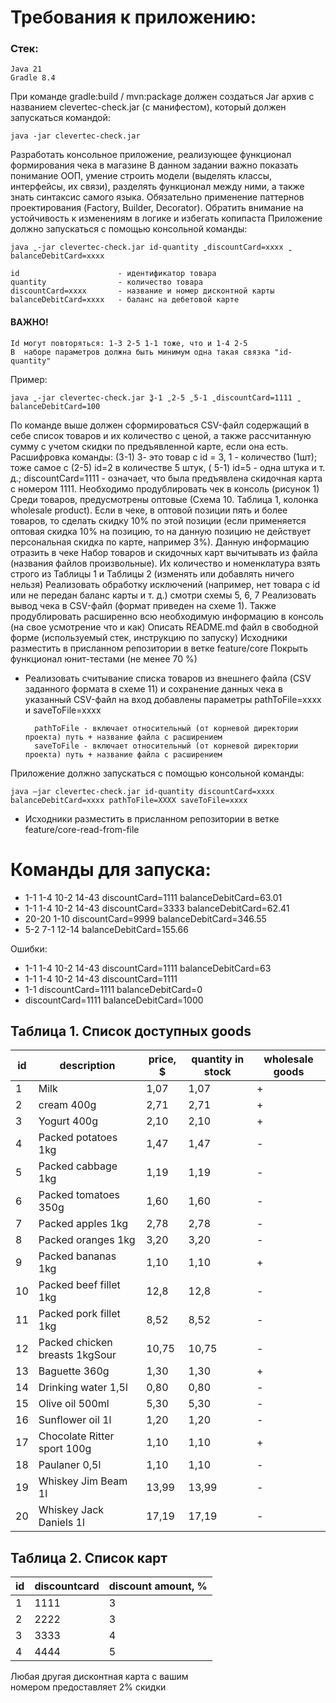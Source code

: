 # Требования к  приложению:

### Стек:

    Java 21
    Gradle 8.4

При команде gradle:build / mvn:package должен создаться Jar архив с названием clevertec-check.jar (с манифестом),
который должен запускаться командой:

    java -jar clevertec-check.jar

Разработать консольное приложение, реализующее функционал формирования чека в магазине
В данном задании важно показать понимание ООП, умение строить модели (выделять классы, интерфейсы, их связи), разделять
функционал между ними, а также знать синтаксис самого языка. Обязательно применение паттернов проектирования (Factory,
Builder, Decorator). Обратить внимание на устойчивость к изменениям в логике и избегать копипаста
Приложение должно запускаться с помощью консольной команды:

    java ̺ -jar clevertec-check.jar id-quantity ̺ discountCard=xxxx ̺ balanceDebitCard=xxxx

    id					    - идентификатор товара
    quantity 				- количество товара
    discountCard=xxxx 		- название и номер дисконтной карты
    balanceDebitCard=xxxx 	- баланс на дебетовой карте

#### ВАЖНО!

    Id могут повторяться: 1-3 2-5 1-1 тоже, что и 1-4 2-5
    В  наборе параметров должна быть минимум одна такая связка "id-quantity"

Пример:

    java ̺ -jar clevertec-check.jar ̺3-1 ̺ 2-5 ̺ 5-1 ̺ discountCard=1111 ̺ balanceDebitCard=100

По команде выше должен сформироваться CSV-файл содержащий в себе список товаров и их количество с ценой, а также
рассчитанную сумму с учетом скидки по предъявленной карте, если она есть.
Расшифровка команды: (3-1) 3- это товар с id = 3, 1 - количество (1шт); тоже самое с (2-5) id=2 в количестве 5 штук, (
5-1) id=5 - одна штука и т. д.; discountCard=1111 - означает, что была предъявлена скидочная карта с номером 1111.
Необходимо продублировать чек в консоль (рисунок 1)
Среди товаров, предусмотрены оптовые (Схема 10. Таблица 1, колонка wholesale product). Если в чеке, в оптовой позиции
пять и более товаров, то сделать скидку 10% по этой позиции (если применяется оптовая скидка 10% на позицию, то на
данную позицию не действует персональная скидка по карте, например 3%). Данную информацию отразить в чеке
Набор товаров и скидочных карт вычитывать из файла (названия файлов произвольные). Их количество и номенклатура взять
строго из Таблицы 1 и Таблицы 2 (изменять или добавлять ничего нельзя)
Реализовать обработку исключений (например, нет товара с id или не передан баланс карты и т. д.) смотри схемы 5, 6, 7
Реализовать вывод чека в CSV-файл (формат приведен на схеме 1). Также продублировать расширенно всю необходимую
информацию в консоль (на свое усмотрение что и как)
Описать README.md файл в свободной форме (используемый стек, инструкцию по запуску)
Исходники разместить в присланном репозитории в ветке feature/core
Покрыть функционал юнит-тестами (не менее 70 %)

* Реализовать считывание списка товаров из внешнего файла (CSV заданного формата в схеме 11) и сохранение данных чека в
  указанный CSV-файл на вход добавлены параметры pathToFile=xxxx и saveToFile=xxxx

        pathToFile - включает относительный (от корневой директории проекта) путь + название файла с расширением
        saveToFile - включает относительный (от корневой директории проекта) путь + название файла с расширением

Приложение должно запускаться с помощью консольной команды:

    java –jar clevertec-check.jar id-quantity discountCard=xxxx balanceDebitCard=xxxx pathToFile=XXXX saveToFile=xxxx

* Исходники разместить в присланном репозитории в ветке feature/core-read-from-file

# Команды для запуска:

- 1-1 1-4 10-2 14-43 discountCard=1111 balanceDebitCard=63.01 
- 1-1 1-4 10-2 14-43 discountCard=3333 balanceDebitCard=62.41
- 20-20 1-10 discountCard=9999 balanceDebitCard=346.55
- 5-2 7-1 12-14 balanceDebitCard=155.66

Ошибки:
- 1-1 1-4 10-2 14-43 discountCard=1111 balanceDebitCard=63
- 1-1 1-4 10-2 14-43 discountCard=1111
- 1-1 discountCard=1111 balanceDebitCard=0
- discountCard=1111 balanceDebitCard=1000

## Таблица 1. Список доступных goods

| id | description                    | price, $ | quantity in stock | wholesale goods |
|----|--------------------------------|----------|-------------------|-----------------|
| 1  | Milk                           | 1,07     | 1,07              | +               |
| 2  | cream 400g                     | 2,71     | 2,71              | +               |
| 3  | Yogurt 400g                    | 2,10     | 2,10              | +               |
| 4  | Packed potatoes 1kg            | 1,47     | 1,47              | -               |
| 5  | Packed cabbage 1kg             | 1,19     | 1,19              | -               |
| 6  | Packed tomatoes 350g           | 1,60     | 1,60              | -               |
| 7  | Packed apples 1kg              | 2,78     | 2,78              | -               |
| 8  | Packed oranges 1kg             | 3,20     | 3,20              | -               |
| 9  | Packed bananas 1kg             | 1,10     | 1,10              | +               |
| 10 | Packed beef fillet 1kg         | 12,8     | 12,8              | -               |
| 11 | Packed pork fillet 1kg         | 8,52     | 8,52              | -               |
| 12 | Packed chicken breasts 1kgSour | 10,75    | 10,75             | -               |
| 13 | Baguette 360g                  | 1,30     | 1,30              | +               |
| 14 | Drinking water 1,5l            | 0,80     | 0,80              | -               |
| 15 | Olive oil 500ml                | 5,30     | 5,30              | -               |
| 16 | Sunflower oil 1l               | 1,20     | 1,20              | -               |
| 17 | Chocolate Ritter sport 100g    | 1,10     | 1,10              | +               |
| 18 | Paulaner 0,5l                  | 1,10     | 1,10              | -               |
| 19 | Whiskey Jim Beam 1l            | 13,99    | 13,99             | -               |
| 20 | Whiskey Jack Daniels 1l        | 17,19    | 17,19             | -               |

## Таблица 2. Список карт

| id | discountcard | discount amount, % |
|----|--------------|--------------------|
| 1  | 1111         | 3                  |
| 2  | 2222         | 3                  |
| 3  | 3333         | 4                  |
| 4  | 4444         | 5                  |

Любая другая дисконтная карта с вашим<br/> номером предоставляет 2% скидки
